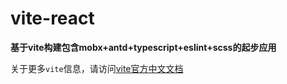 # vite-react
**基于vite构建包含mobx+antd+typescript+eslint+scss的起步应用**

关于更多`vite`信息，请访问[vite官方中文文档](https://cn.vitejs.dev/guide/why.html)
